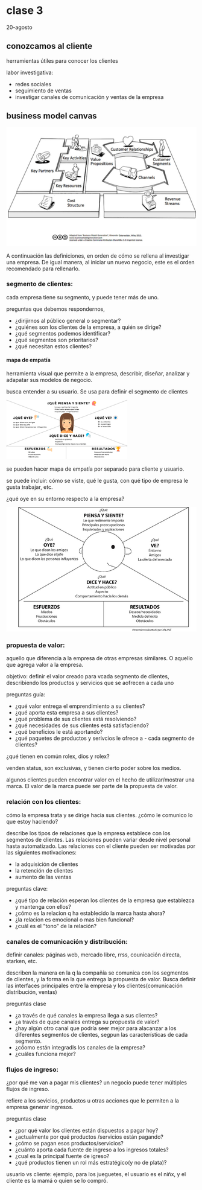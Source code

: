 # clase 3
20-agosto

## conozcamos al cliente

herramientas útiles para conocer los clientes

labor investigativa:
- redes sociales
- seguimiento de ventas
- investigar canales de comunicación y ventas de la empresa

## business model canvas

![imagen del bussines model canvas](./imagenes/businees-model-canvas.jpg)

A continuación las definiciones, en orden de cómo se rellena al investigar una empresa. De igual manera, al iniciar un nuevo negocio, este es el orden recomendado para rellenarlo.

### segmento de clientes: 

cada empresa tiene su segmento, y puede tener más de uno.

preguntas que debemos respondernos,
- ¿dirijirnos al público general o segmentar?
- ¿quiénes son los clientes de la empresa, a quién se dirige?
- ¿qué segmentos podemos identificar?
- ¿qué segmentos son prioritarios?
- ¿qué necesitan estos clientes?

#### mapa de empatía

herramienta visual que permite a la empresa, describir, diseñar, analizar y adapatar sus modelos de negocio.

busca entender a su usuario. Se usa para definir el segmento de clientes

![mapa de empatía](./imagenes/mapa-empatia.png)

se pueden hacer mapa de empatía por separado para cliente y usuario.

se puede incluir: cómo se viste, qué le gusta, con qué tipo de empresa le gusta trabajar, etc. 

¿qué oye en su entorno respecto a la empresa?

![mapa de empatía 2](./imagenes/mapa-de-empatia2.jpg)


### propuesta de valor:

aquello que diferencia a la empresa de otras empresas similares. O aquello que agrega valor a la empresa.

objetivo: definir el valor creado para vcada segmento de clientes, describiendo los productos y servicios que se aofrecen a cada uno

preguntas guía: 
- ¿qué valor entrega el emprendimiento a su clientes?
- ¿qué aporta esta empresa a sus clientes?
- ¿qué problema de sus clientes está resolviendo?
- ¿qué necesidades de sus clientes está satisfaciendo?
- ¿qué beneficios le está aportando?
- ¿qué paquetes de productos y serivcios le ofrece a - cada segmento de clientes?

¿qué tienen en común rolex, dios y rolex?

venden status, son exclusivas, y tienen cierto poder sobre los medios.

algunos clientes pueden encontrar valor en el hecho de utilizar/mostrar una marca. El valor de la marca puede ser parte de la propuesta de valor.

### relación con los clientes:

cómo la empresa trata y se dirige hacia sus clientes. ¿cómo le comunico lo que estoy haciendo?

describe los tipos de relaciones que la empresa establece con los segmentos de clientes. Las relaciones pueden variar desde nivel personal hasta automatizado. Las relaciones con el cliente pueden ser motivadas por las siguientes motivaciones:

- la adquisición de clientes
- la retención de clientes
- aumento de las ventas

preguntas clave:

- ¿qué tipo de relación esperan los clientes de la empresa que establezca y mantenga con ellos?
- ¿cómo es la relacion q ha establecido la marca hasta ahora?
- ¿la relacion es emocional o mas bien funcional?
- ¿cuál es el "tono" de la relación?

### canales de comunicación y distribución:

definir canales: páginas web, mercado libre, rrss, counicación directa, starken, etc.

describen la manera en la q la compañía se comunica con los segmentos de clientes, y la forma en la que entrega la propuesta de valor. Busca definir las interfaces principales entre la empresa y los clientes(comunicación distribución, ventas)

preguntas clase

- ¿a través de qué canales la empresa llega a sus clientes?
- ¿a través de qupe canales entrega su propuesta de valor?
- ¿hay algún otro canal que podría seer mejor para alacanzar a los diferentes segmentos de clientes, segpun las características de cada segmento.
- ¿cóomo están integradls los canales de la empresa?
- ¿cuáles funciona mejor?

### flujos de ingreso:

¿por qué me van a pagar mis clientes? un negocio puede tener múltiples flujos de ingreso.

refiere a los sevicios, productos u otras acciones que le permiten a la empresa generar ingresos.

preguntas clase

- ¿por qué valor los clientes están dispuestos  a pagar hoy?
- ¿actualmente por qué productos /servicios están pagando?
- ¿cómo se pagan esos productos/servicios?
- ¿cuánto aporta cada fuente de ingreso a los ingresos totales?
- ¿cual es la principal fuente de igreso?
- ¿qué productos tienen un rol más estratégico(y no de plata)?

usuario vs cliente: ejemplo, para los jueguetes, el usuario es el niñx, y el cliente es la mamá o quien se lo compró.
